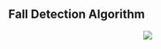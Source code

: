 ## Fall Detection Algorithm
<p align="center">
  <img src="https://github.com/user-attachments/assets/f3487ce7-19e7-4f91-990e-c34049b5a827"/>
</p>
